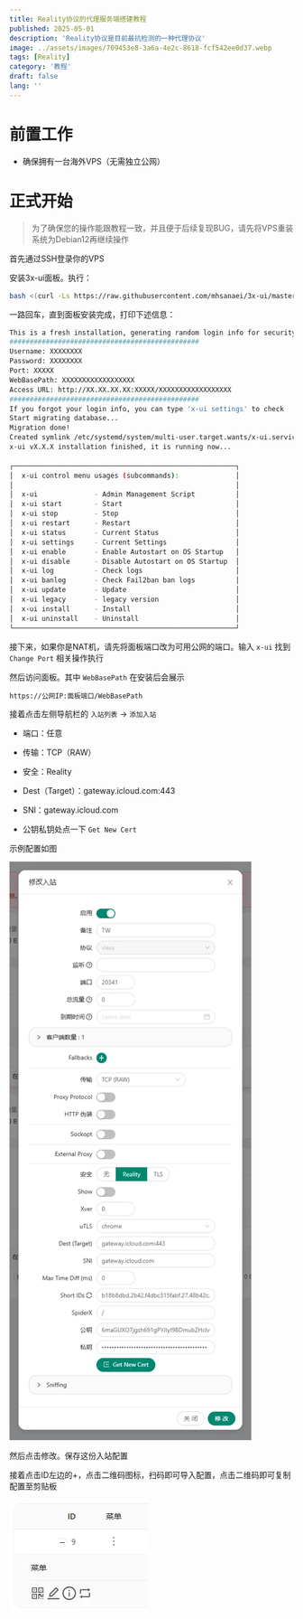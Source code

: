 ```yaml
---
title: Reality协议的代理服务端搭建教程
published: 2025-05-01
description: 'Reality协议是目前最抗检测的一种代理协议'
image: ../assets/images/709453e8-3a6a-4e2c-8618-fcf542ee0d37.webp
tags: [Reality]
category: '教程'
draft: false 
lang: ''
---
```


# 前置工作

- 确保拥有一台海外VPS（无需独立公网）

# 正式开始

> 为了确保您的操作能跟教程一致，并且便于后续复现BUG，请先将VPS重装系统为Debian12再继续操作

首先通过SSH登录你的VPS

安装3x-ui面板。执行：

```bash
bash <(curl -Ls https://raw.githubusercontent.com/mhsanaei/3x-ui/master/install.sh)
```

一路回车，直到面板安装完成，打印下述信息：

```bash
This is a fresh installation, generating random login info for security concerns:
###############################################
Username: XXXXXXXX
Password: XXXXXXXX
Port: XXXXX
WebBasePath: XXXXXXXXXXXXXXXXXX
Access URL: http://XX.XX.XX.XX:XXXXX/XXXXXXXXXXXXXXXXXX
###############################################
If you forgot your login info, you can type 'x-ui settings' to check
Start migrating database...
Migration done!
Created symlink /etc/systemd/system/multi-user.target.wants/x-ui.service → /etc/systemd/system/x-ui.service.
x-ui vX.X.X installation finished, it is running now...

┌───────────────────────────────────────────────────────┐
│  x-ui control menu usages (subcommands):              │
│                                                       │
│  x-ui              - Admin Management Script          │
│  x-ui start        - Start                            │
│  x-ui stop         - Stop                             │
│  x-ui restart      - Restart                          │
│  x-ui status       - Current Status                   │
│  x-ui settings     - Current Settings                 │
│  x-ui enable       - Enable Autostart on OS Startup   │
│  x-ui disable      - Disable Autostart on OS Startup  │
│  x-ui log          - Check logs                       │
│  x-ui banlog       - Check Fail2ban ban logs          │
│  x-ui update       - Update                           │
│  x-ui legacy       - legacy version                   │
│  x-ui install      - Install                          │
│  x-ui uninstall    - Uninstall                        │
└───────────────────────────────────────────────────────┘
```

接下来，如果你是NAT机，请先将面板端口改为可用公网的端口。输入 `x-ui` 找到 `Change Port` 相关操作执行

然后访问面板。其中 `WebBasePath` 在安装后会展示

```url
https://公网IP:面板端口/WebBasePath
```

接着点击左侧导航栏的 `入站列表` -> `添加入站` 

- 端口：任意

- 传输：TCP（RAW）

- 安全：Reality

- Dest（Target）：gateway.icloud.com:443

- SNI：gateway.icloud.com

- 公钥私钥处点一下 `Get New Cert`

示例配置如图

![](../assets/images/bea44337-b899-4b11-a314-4c67b6ec3f51.webp)

然后点击修改。保存这份入站配置

接着点击ID左边的+，点击二维码图标，扫码即可导入配置，点击二维码即可复制配置至剪贴板

![](../assets/images/ab538d71-351c-4e3d-aebf-d5b0c32fd4ac.webp)
